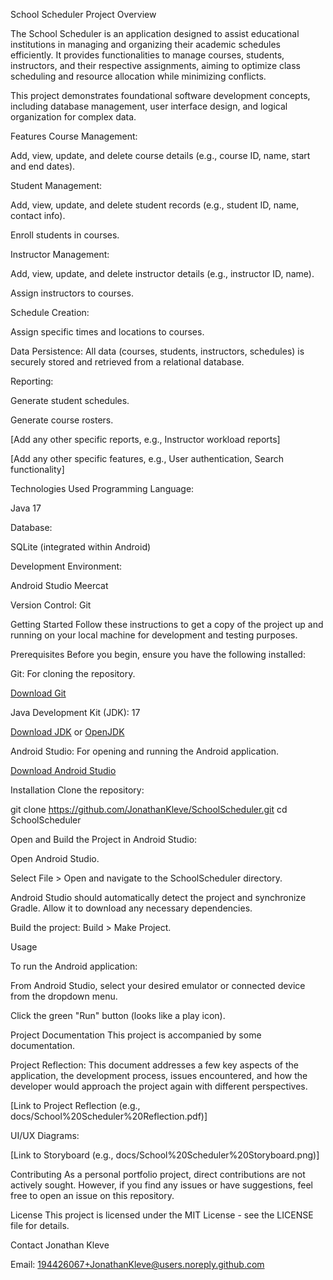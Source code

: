 School Scheduler Project Overview

The School Scheduler is an application designed to assist educational institutions in managing and organizing their academic schedules efficiently. It provides functionalities to manage courses, students, instructors, and their respective assignments, aiming to optimize class scheduling and resource allocation while minimizing conflicts.

This project demonstrates foundational software development concepts, including database management, user interface design, and logical organization for complex data.

Features
Course Management:

Add, view, update, and delete course details (e.g., course ID, name, start and end dates).

Student Management:

Add, view, update, and delete student records (e.g., student ID, name, contact info).

Enroll students in courses.

Instructor Management:

Add, view, update, and delete instructor details (e.g., instructor ID, name).

Assign instructors to courses.

Schedule Creation:

Assign specific times and locations to courses.

Data Persistence: All data (courses, students, instructors, schedules) is securely stored and retrieved from a relational database.

Reporting:

Generate student schedules.

Generate course rosters.

[Add any other specific reports, e.g., Instructor workload reports]

[Add any other specific features, e.g., User authentication, Search functionality]

Technologies Used
Programming Language:

Java 17

Database:

SQLite (integrated within Android)

Development Environment:

Android Studio Meercat

Version Control: Git

Getting Started
Follow these instructions to get a copy of the project up and running on your local machine for development and testing purposes.

Prerequisites
Before you begin, ensure you have the following installed:

Git: For cloning the repository.

[Download Git](https://git-scm.com/downloads)

Java Development Kit (JDK): 17

[Download JDK](https://www.oracle.com/java/technologies/downloads/) or [OpenJDK](https://openjdk.java.net/install/)

Android Studio: For opening and running the Android application.

[Download Android Studio](https://developer.android.com/studio/install)

Installation
Clone the repository:

git clone https://github.com/JonathanKleve/SchoolScheduler.git
cd SchoolScheduler

Open and Build the Project in Android Studio:

Open Android Studio.

Select File > Open and navigate to the SchoolScheduler directory.

Android Studio should automatically detect the project and synchronize Gradle. Allow it to download any necessary dependencies.

Build the project: Build > Make Project.

Usage


To run the Android application:

From Android Studio, select your desired emulator or connected device from the dropdown menu.

Click the green "Run" button (looks like a play icon).

Project Documentation
This project is accompanied by some documentation.

Project Reflection: This document addresses a few key aspects of the application, the development process, issues encountered, and how the developer would approach the project again with different perspectives.

[Link to Project Reflection (e.g., docs/School%20Scheduler%20Reflection.pdf)]

UI/UX Diagrams:

[Link to Storyboard (e.g., docs/School%20Scheduler%20Storyboard.png)]

Contributing
As a personal portfolio project, direct contributions are not actively sought. However, if you find any issues or have suggestions, feel free to open an issue on this repository.

License
This project is licensed under the MIT License - see the LICENSE file for details.

Contact
Jonathan Kleve

Email: 194426067+JonathanKleve@users.noreply.github.com

